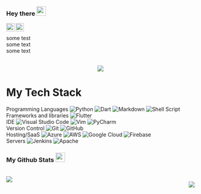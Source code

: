 <!--
**Dakshjain1/Dakshjain1** is a ✨ _special_ ✨ repository because its `README.md` (this file) appears on your GitHub profile.

Here are some ideas to get you started:

- 🔭 I’m currently working on ...
- 🌱 I’m currently learning ...
- 👯 I’m looking to collaborate on ...
- 🤔 I’m looking for help with ...
- 💬 Ask me about ...
- 📫 How to reach me: ...
- 😄 Pronouns: ...
- ⚡ Fun fact: ...g
-->

### Hey there <img src="https://media.giphy.com/media/hvRJCLFzcasrR4ia7z/giphy.gif" width="25px">

<a href="https://www.linkedin.com/in/dakshjain09/">
  <img align="left" alt="Daksh's LinkedIN" width="22px" src="https://raw.githubusercontent.com/peterthehan/peterthehan/master/assets/linkedin.svg" />
</a>
<a href="https://daksh-jain00.medium.com/">
  <img align="left" alt="Daksh's Medium" width="22px" src="https://www.graphicdesignforum.com/uploads/default/original/2X/0/0e58f26a6dd982e7f04d1286defd4320e6d6153b.jpeg" />
</a>
</br>

some test</br>
some text</br>
some text</br>
</br>

<p align="center"> <img src="https://github-profile-trophy.vercel.app/?username=Dakshjain1&title=MultiLanguage,Commit,Repositories,Stars,Followers,Issues" />

<p align="center"><h1>My Tech Stack</h1> 
Programming Languages 
<img alt="Python" src="https://img.shields.io/badge/python-%2314354C.svg?style=for-the-badge&logo=python&logoColor=white"/>   <img alt="Dart" src="https://img.shields.io/badge/dart-%230175C2.svg?style=for-the-badge&logo=dart&logoColor=white"/>     <img alt="Markdown" src="https://img.shields.io/badge/markdown-%23000000.svg?style=for-the-badge&logo=markdown&logoColor=white"/>    <img alt="Shell Script" src="https://img.shields.io/badge/shell_script-%23121011.svg?style=for-the-badge&logo=gnu-bash&logoColor=white"/>
</br>
Frameworks and libraries
<img alt="Flutter" src="https://img.shields.io/badge/Flutter-%2302569B.svg?style=for-the-badge&logo=Flutter&logoColor=white" />
</br>
IDE
<img alt="Visual Studio Code" src="https://img.shields.io/badge/VisualStudioCode-0078d7.svg?style=for-the-badge&logo=visual-studio-code&logoColor=white"/>
<img alt="Vim" src="https://img.shields.io/badge/VIM-%2311AB00.svg?style=for-the-badge&logo=vim&logoColor=white"/>
<img alt="PyCharm" src="https://img.shields.io/badge/pycharm-143?style=for-the-badge&logo=pycharm&logoColor=black&color=black&labelColor=green"/>
</br>
Version Control
<img alt="Git" src="https://img.shields.io/badge/git-%23F05033.svg?style=for-the-badge&logo=git&logoColor=white"/>
<img alt="GitHub" src="https://img.shields.io/badge/github-%23121011.svg?style=for-the-badge&logo=github&logoColor=white"/>
</br>
Hosting/SaaS
	<img alt="Azure" src="https://img.shields.io/badge/azure-%230072C6.svg?style=for-the-badge&logo=azure-devops&logoColor=white"/>
<img alt="AWS" src="https://img.shields.io/badge/AWS-%23FF9900.svg?style=for-the-badge&logo=amazon-aws&logoColor=white"/>
	<img alt="Google Cloud" src="https://img.shields.io/badge/GoogleCloud-%234285F4.svg?style=for-the-badge&logo=google-cloud&logoColor=white"/>
  <img alt="Firebase" src="https://img.shields.io/badge/firebase-%23039BE5.svg?style=for-the-badge&logo=firebase"/>
</br>Servers
<img alt="Jenkins" src="https://img.shields.io/badge/jenkins-%232C5263.svg?style=for-the-badge&logo=jenkins&logoColor=white"/>
<img alt="Apache" src="https://img.shields.io/badge/apache-%23D42029.svg?style=for-the-badge&logo=apache&logoColor=white"/>
</br>

### My Github Stats <img src="https://media2.giphy.com/media/l4FGzAPvg5PbZrVlK/200.webp?cid=ecf05e47ffrlh5cvl2dfpqtpiqdu5qb930n3o9jyggpip71s&rid=200.webp&ct=g" width="25px">
</br>

<a href="https://github.com/anuraghazra/github-readme-stats">
  <img align="left" src="https://github-readme-stats.vercel.app/api?username=Dakshjain1&show_icons=true&theme=radical" />
</a>

 <p align="right"> <img src="https://github-readme-stats.vercel.app/api/top-langs/?username=Dakshjain1&layout=compact" />
 </br></br>


